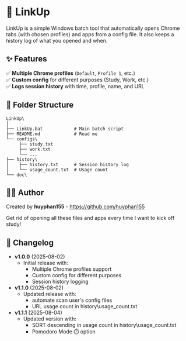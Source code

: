 # 🚀 LinkUp

LinkUp is a simple Windows batch tool that automatically opens Chrome tabs (with chosen profiles) and apps from a config file.
It also keeps a history log of what you opened and when.

## ✨ Features
✅ **Multiple Chrome profiles** (`Default`, `Profile 1`, etc.)  
✅ **Custom config** for different purposes (Study, Work, etc.)  
✅ **Logs session history** with time, profile, name, and URL

## 📂 Folder Structure
```
LinkUp\
│
├── LinkUp.bat            # Main batch script
├── README.md             # Read me
└── configs\              
     ├── study.txt
     ├── work.txt
     └── ...
├── history\
│    ├── history.txt      # Session history log
│    └── usage_count.txt  # Usage count
└── doc\
```
## 🧑‍💻 Author
Created by **huyphan155** - https://github.com/huyphan155

Get rid of opening all these files and apps every time I want to kick off study!

## 📅 Changelog
- **v1.0.0** (2025-08-02)  
  - Initial release with:
    - Multiple Chrome profiles support
    - Custom config for different purposes
    - Session history logging
- **v1.1.0** (2025-08-02)  
  - Updated release with:
    - automate scan user's config files
    - URL usage count in  history\usage_count.txt
- **v1.1.1** (2025-08-04)  
  - Updated version with:
    - SORT descending in usage count in history\usage_count.txt
    - Pomodoro Mode ⏱️ option
